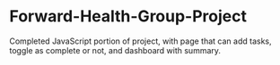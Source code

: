 # Forward-Health-Group-Project
Completed JavaScript portion of project, with page that can add tasks, toggle as complete or not, and dashboard with summary. 
